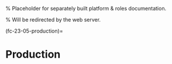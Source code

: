 % Placeholder for separately built platform & roles documentation.

% Will be redirected by the web server.

(fc-23-05-production)=

# Production
